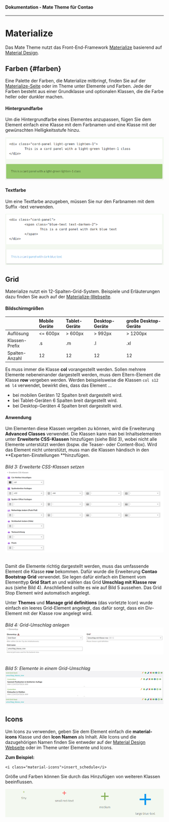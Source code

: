 #### Dokumentation - Mate Theme für Contao

---

# Materialize

Das Mate Theme nutzt das Front-End-Framework [Materialize](http://materializecss.com/) basierend auf [Material Design](https://material.io/guidelines/).

## Farben {#farben}

Eine Palette der Farben, die Materialize mitbringt, finden Sie auf der [Materialize-Seite](http://materializecss.com/color.html) oder im Theme unter Elemente und Farben. Jede der Farben besteht aus einer Grundklasse und optionalen Klassen, die die Farbe heller oder dunkler machen.

#### Hintergrundfarbe

Um die Hintergrundfarbe eines Elementes anzupassen, fügen Sie dem Element einfach eine Klasse mit dem Farbnamen und eine Klasse mit der gewünschten Helligkeitsstufe hinzu.

![](/mate-theme/images/materialize/hintergrundfarbe.png)

#### Textfarbe

Um eine Textfarbe anzugeben, müssen Sie nur den Farbnamen mit dem Suffix -text verwenden.

![](/mate-theme/images/materialize/textfarbe.png)

## Grid

Materialize nutzt ein 12-Spalten-Grid-System. Beispiele und Erläuterungen dazu finden Sie auch auf der [Materialize-Webseite](http://materializecss.com/grid.html).

#### Bildschirmgrößen

|  | Mobile Geräte | Tablet-Geräte | Desktop-Geräte | große Desktop-Geräte |
| :--- | :--- | :--- | :--- | :--- |
| Auflösung | &lt;= 600px | &gt; 600px | &gt; 992px | &gt; 1200px |
| Klassen-Prefix | .s | .m | .l | .xl |
| Spalten-Anzahl | 12 | 12 | 12 | 12 |

Es muss immer die Klasse **col** vorangestellt werden. Sollen mehrere Elemente nebeneinander dargestellt werden, muss dem Eltern-Element die Klasse **row** vergeben werden. Werden beispielsweise die Klassen `col s12 m6 l4` verwendet, bewirkt dies, dass das Element ...

* bei mobilen Geräten 12 Spalten breit dargestellt wird.
* bei Tablet-Geräten 6 Spalten breit dargestellt wird.
* bei Desktop-Geräten 4 Spalten breit dargestellt wird.

#### Anwendung

Um Elementen diese Klassen vergeben zu können, wird die Erweiterung **Advanced Classes** verwendet. Die Klassen kann man bei Inhaltselementen unter **Erweiterte CSS-Klassen** hinzufügen \(siehe Bild 3\), wobei nicht alle Elemente unterstützt werden \(bspw. die Teaser- oder Content-Box\). Wird das Element nicht unterstützt, muss man die Klassen händisch in den **Experten-Einstellungen **hinzufügen.

###### Bild 3: Erweiterte CSS-Klassen setzen![](/mate-theme/images/materialize/grid.png)

Damit die Elemente richtig dargestellt werden, muss das umfassende Element die Klasse **row** bekommen. Dafür wurde die Erweiterung **Contao Bootstrap Grid** verwendet. Sie legen dafür einfach ein Element vom Elementtyp **Grid Start** an und wählen das Grid **Umschlag mit Klasse row** aus \(siehe Bild 4\). Anschließend sollte es wie auf Bild 5 aussehen. Das Grid Stop Element wird automatisch angelegt.

Unter **Themes** und **Manage grid definitions** \(das vorletzte Icon\) wurde einfach ein leeres Grid-Element angelegt, das dafür sorgt, dass ein Div-Element mit der Klasse row angelegt wird.

###### Bild 4: Grid-Umschlag anlegen![](/mate-theme/images/grid_umschlag_row.png)

###### Bild 5: Elemente in einem Grid-Umschlag![](/mate-theme/images/bootstrap-grid.png)

## Icons

Um Icons zu verwenden, geben Sie dem Element einfach die **material-icons** Klasse und den **Icon Namen** als Inhalt. Alle Icons und die dazugehörigen Namen finden Sie entweder auf der [Material Design Webseite](https://material.io/icons/) oder im Theme unter Elemente und Icons.

**Zum Beispiel:**

```
<i class="material-icons">insert_schedule</i>
```

Größe und Farben können Sie durch das Hinzufügen von weiteren Klassen beeinflussen.

![](/mate-theme/images/materialize/icons-farben-groesse.png)

